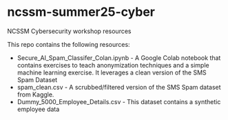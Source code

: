 # ncssm-summer25-cyber
NCSSM Cybersecurity workshop resources

This repo contains the following resources:
- Secure_AI_Spam_Classifer_Colan.ipynb - A Google Colab notebook that contains exercises to teach anonymization techniques and a simple machine learning exercise. It leverages a clean version of the SMS Spam Dataset
- spam_clean.csv - A scrubbed/filtered version of the SMS Spam dataset from Kaggle.
- Dummy_5000_Employee_Details.csv - This dataset contains a synthetic employee data
